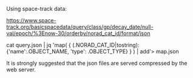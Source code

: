 Using space-track data:

https://www.space-track.org/basicspacedata/query/class/gp/decay_date/null-val/epoch/%3Enow-30/orderby/norad_cat_id/format/json

cat query.json | jq 'map( { (.NORAD_CAT_ID|tostring): {'name':.OBJECT_NAME, 'type': .OBJECT_TYPE} } ) | add'> map.json

It is strongly suggested that the json files are served compressed by the web server.
